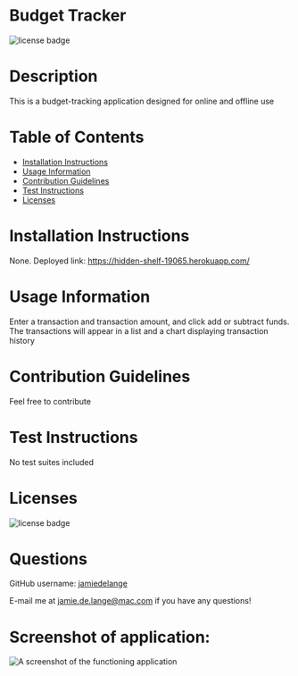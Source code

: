 # Budget Tracker

  ![license badge](https://img.shields.io/badge/license-MIT-blue)

  # Description
  This is a budget-tracking application designed for online and offline use

  # Table of Contents
  * [Installation Instructions](#installation-instructions)
  * [Usage Information](#usage-information)
  * [Contribution Guidelines](#contribution-guidelines)
  * [Test Instructions](#test-instructions)
  * [Licenses](#licenses)

  # Installation Instructions
  None. Deployed link: https://hidden-shelf-19065.herokuapp.com/

  # Usage Information
  Enter a transaction and transaction amount, and click add or subtract funds. The transactions will appear in a list and a chart displaying transaction history

  # Contribution Guidelines
  Feel free to contribute

  # Test Instructions
  No test suites included

  # Licenses
  ![license badge](https://img.shields.io/badge/license-MIT-blue)

  # Questions
  GitHub username: [jamiedelange](https://github.com/jamiedelange)

  E-mail me at jamie.de.lange@mac.com if you have any questions!
  
  # Screenshot of application:
  ![A screenshot of the functioning application](https://dev-to-uploads.s3.amazonaws.com/uploads/articles/tozicbtxfn9kzj1rnq7r.png)
